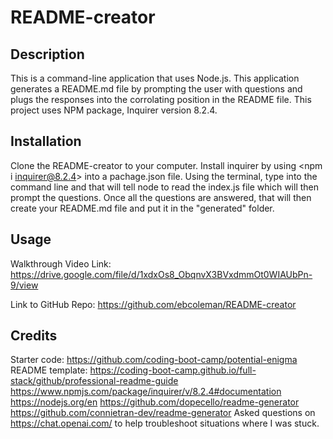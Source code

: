# README-creator

## Description

This is a command-line application that uses Node.js. This application generates a README.md file by prompting the user with questions and plugs the responses into the corrolating position in the README file. This project uses  NPM package, Inquirer version 8.2.4.

## Installation

Clone the README-creator to your computer.
Install inquirer by using <npm i inquirer@8.2.4> into a pachage.json file.
Using the terminal, type <node index> into the command line and that will tell node to read the index.js file which will then prompt the questions.
Once all the questions are answered, that will then create your README.md file and put it in the "generated" folder.


## Usage

Walkthrough Video Link:
https://drive.google.com/file/d/1xdxOs8_ObqnvX3BVxdmmOt0WIAUbPn-9/view

   
Link to GitHub Repo:
https://github.com/ebcoleman/README-creator



## Credits

Starter code: https://github.com/coding-boot-camp/potential-enigma
README template: https://coding-boot-camp.github.io/full-stack/github/professional-readme-guide
https://www.npmjs.com/package/inquirer/v/8.2.4#documentation
https://nodejs.org/en
https://github.com/dopecello/readme-generator
https://github.com/connietran-dev/readme-generator
Asked questions on https://chat.openai.com/ to help troubleshoot situations where I was stuck. 
